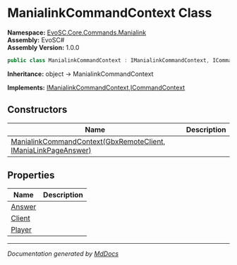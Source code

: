 ﻿<!--  
  <auto-generated>   
    The contents of this file were generated by a tool.  
    Changes to this file may be list if the file is regenerated  
  </auto-generated>   
-->

# ManialinkCommandContext Class

**Namespace:** [EvoSC.Core.Commands.Manialink](../index.md)  
**Assembly:** EvoSC\#  
**Assembly Version:** 1.0.0

```csharp
public class ManialinkCommandContext : IManialinkCommandContext, ICommandContext
```

**Inheritance:** object → ManialinkCommandContext

**Implements:** [IManialinkCommandContext](../Interfaces/IManialinkCommandContext/index.md),[ICommandContext](../../Generic/Interfaces/ICommandContext/index.md)

## Constructors

| Name                                                                                    | Description |
| --------------------------------------------------------------------------------------- | ----------- |
| [ManialinkCommandContext(GbxRemoteClient, IManiaLinkPageAnswer)](constructors/index.md) |             |

## Properties

| Name                           | Description |
| ------------------------------ | ----------- |
| [Answer](properties/Answer.md) |             |
| [Client](properties/Client.md) |             |
| [Player](properties/Player.md) |             |

___

*Documentation generated by [MdDocs](https://github.com/ap0llo/mddocs)*
